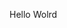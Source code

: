 Hello Wolrd








































































































































































































































































































































































































































































































































































































































































































































































































































































































































































































































































































































































































































































































































































































































































































































































































































































































































































































































































































































































































































































































































































































































































































































































































































































































































































































































































































































































































































































































































































































































































































































































































































































































































































































































































































































































